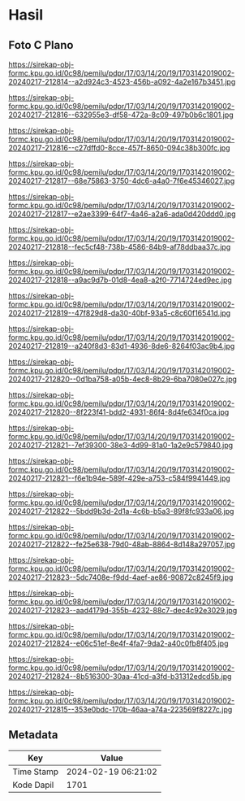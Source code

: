 # Hasil

## Foto C Plano

https://sirekap-obj-formc.kpu.go.id/0c98/pemilu/pdpr/17/03/14/20/19/1703142019002-20240217-212814--a2d924c3-4523-456b-a092-4a2e167b3451.jpg

https://sirekap-obj-formc.kpu.go.id/0c98/pemilu/pdpr/17/03/14/20/19/1703142019002-20240217-212816--632955e3-df58-472a-8c09-497b0b6c1801.jpg

https://sirekap-obj-formc.kpu.go.id/0c98/pemilu/pdpr/17/03/14/20/19/1703142019002-20240217-212816--c27dffd0-8cce-457f-8650-094c38b300fc.jpg

https://sirekap-obj-formc.kpu.go.id/0c98/pemilu/pdpr/17/03/14/20/19/1703142019002-20240217-212817--68e75863-3750-4dc6-a4a0-7f6e45346027.jpg

https://sirekap-obj-formc.kpu.go.id/0c98/pemilu/pdpr/17/03/14/20/19/1703142019002-20240217-212817--e2ae3399-64f7-4a46-a2a6-ada0d420ddd0.jpg

https://sirekap-obj-formc.kpu.go.id/0c98/pemilu/pdpr/17/03/14/20/19/1703142019002-20240217-212818--fec5cf48-738b-4586-84b9-af78ddbaa37c.jpg

https://sirekap-obj-formc.kpu.go.id/0c98/pemilu/pdpr/17/03/14/20/19/1703142019002-20240217-212818--a9ac9d7b-01d8-4ea8-a2f0-7714724ed9ec.jpg

https://sirekap-obj-formc.kpu.go.id/0c98/pemilu/pdpr/17/03/14/20/19/1703142019002-20240217-212819--47f829d8-da30-40bf-93a5-c8c60f16541d.jpg

https://sirekap-obj-formc.kpu.go.id/0c98/pemilu/pdpr/17/03/14/20/19/1703142019002-20240217-212819--a240f8d3-83d1-4936-8de6-8264f03ac9b4.jpg

https://sirekap-obj-formc.kpu.go.id/0c98/pemilu/pdpr/17/03/14/20/19/1703142019002-20240217-212820--0d1ba758-a05b-4ec8-8b29-6ba7080e027c.jpg

https://sirekap-obj-formc.kpu.go.id/0c98/pemilu/pdpr/17/03/14/20/19/1703142019002-20240217-212820--8f223f41-bdd2-4931-86f4-8d4fe634f0ca.jpg

https://sirekap-obj-formc.kpu.go.id/0c98/pemilu/pdpr/17/03/14/20/19/1703142019002-20240217-212821--7ef39300-38e3-4d99-81a0-1a2e9c579840.jpg

https://sirekap-obj-formc.kpu.go.id/0c98/pemilu/pdpr/17/03/14/20/19/1703142019002-20240217-212821--f6e1b94e-589f-429e-a753-c584f9941449.jpg

https://sirekap-obj-formc.kpu.go.id/0c98/pemilu/pdpr/17/03/14/20/19/1703142019002-20240217-212822--5bdd9b3d-2d1a-4c6b-b5a3-89f8fc933a06.jpg

https://sirekap-obj-formc.kpu.go.id/0c98/pemilu/pdpr/17/03/14/20/19/1703142019002-20240217-212822--fe25e638-79d0-48ab-8864-8d148a297057.jpg

https://sirekap-obj-formc.kpu.go.id/0c98/pemilu/pdpr/17/03/14/20/19/1703142019002-20240217-212823--5dc7408e-f9dd-4aef-ae86-90872c8245f9.jpg

https://sirekap-obj-formc.kpu.go.id/0c98/pemilu/pdpr/17/03/14/20/19/1703142019002-20240217-212823--aad4179d-355b-4232-88c7-dec4c92e3029.jpg

https://sirekap-obj-formc.kpu.go.id/0c98/pemilu/pdpr/17/03/14/20/19/1703142019002-20240217-212824--e06c51ef-8e4f-4fa7-9da2-a40c0fb8f405.jpg

https://sirekap-obj-formc.kpu.go.id/0c98/pemilu/pdpr/17/03/14/20/19/1703142019002-20240217-212824--8b516300-30aa-41cd-a3fd-b31312edcd5b.jpg

https://sirekap-obj-formc.kpu.go.id/0c98/pemilu/pdpr/17/03/14/20/19/1703142019002-20240217-212815--353e0bdc-170b-46aa-a74a-223569f8227c.jpg


## Metadata

| Key        | Value               |
| ---------- | ------------------- |
| Time Stamp | 2024-02-19 06:21:02 |
| Kode Dapil | 1701                |



